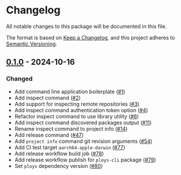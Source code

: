 # Changelog

All notable changes to this package will be documented in this file.

The format is based on [Keep a Changelog](https://keepachangelog.com/en/1.1.0/),
and this project adheres to [Semantic Versioning](https://semver.org/spec/v2.0.0.html).

## [0.1.0] - 2024-10-16

### Changed

- Add command line application boilerplate ([#1](https://github.com/ploys/ploys/pull/1))
- Add inspect command ([#2](https://github.com/ploys/ploys/pull/2))
- Add support for inspecting remote repositories ([#3](https://github.com/ploys/ploys/pull/3))
- Add inspect command authentication token option ([#4](https://github.com/ploys/ploys/pull/4))
- Refactor inspect command to use library utility ([#6](https://github.com/ploys/ploys/pull/6))
- Add inspect command discovered packages output ([#11](https://github.com/ploys/ploys/pull/11))
- Rename inspect command to project info ([#14](https://github.com/ploys/ploys/pull/14))
- Add release command ([#47](https://github.com/ploys/ploys/pull/47))
- Add `project info` command git revision arguments ([#54](https://github.com/ploys/ploys/pull/54))
- Add CI test target `aarch64-apple-darwin` ([#77](https://github.com/ploys/ploys/pull/77))
- Add release workflow build job ([#78](https://github.com/ploys/ploys/pull/78))
- Add release workflow publish for `ploys-cli` package ([#79](https://github.com/ploys/ploys/pull/79))
- Set `ploys` dependency version ([#80](https://github.com/ploys/ploys/pull/80))

[0.1.0]: https://github.com/ploys/ploys/releases/tag/ploys-cli-0.1.0
